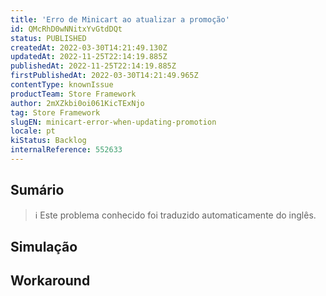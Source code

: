 ```yaml
---
title: 'Erro de Minicart ao atualizar a promoção'
id: QMcRhD0wNNitxYvGtdDQt
status: PUBLISHED
createdAt: 2022-03-30T14:21:49.130Z
updatedAt: 2022-11-25T22:14:19.885Z
publishedAt: 2022-11-25T22:14:19.885Z
firstPublishedAt: 2022-03-30T14:21:49.965Z
contentType: knownIssue
productTeam: Store Framework
author: 2mXZkbi0oi061KicTExNjo
tag: Store Framework
slugEN: minicart-error-when-updating-promotion
locale: pt
kiStatus: Backlog
internalReference: 552633
---
```


## Sumário

>ℹ️ Este problema conhecido foi traduzido automaticamente do inglês.



## Simulação



## Workaround



